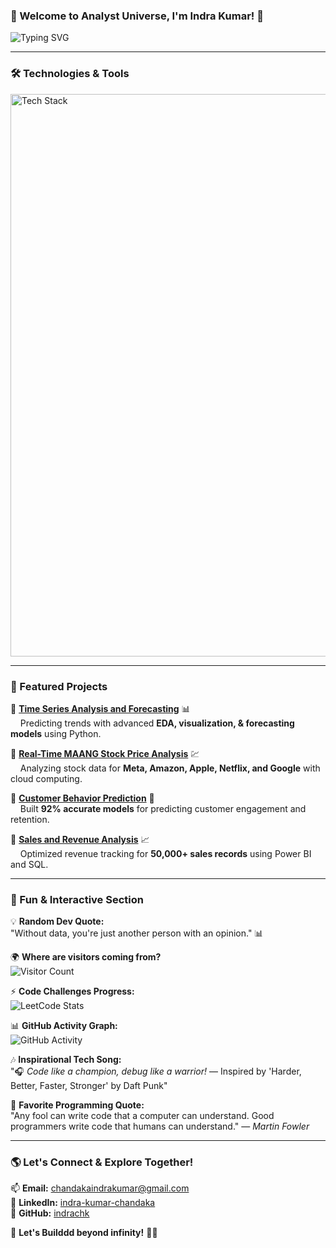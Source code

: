 ### **🌌 Welcome to Analyst Universe, I'm Indra Kumar! 🚀**  

![Typing SVG](https://readme-typing-svg.herokuapp.com?size=22&color=00FFEE&center=true&vCenter=true&width=600&lines=Data+Analyst+%7C+AI+Enthusiast+%7C+Software+Developer;Exploring+the+Realms+of+Data+%26+AI;Building+Next-Gen+Tech+with+Python+%26+Cloud;Let's+Code+Beyond+Infinity!+%F0%9F%9A%80)

---

### **🛠️ Technologies & Tools**

<img src="https://skillicons.dev/icons?i=python,java,javascript,tensorflow,pandas,mongodb,mysql,matplotlib,datarobot,aws,azure,powerbi,django,react,nodejs,bash" alt="Tech Stack" width="900">

---

### **🌠 Featured Projects**

🔹 **[Time Series Analysis and Forecasting](https://github.com/indrachk/Time-Series-Analysis-and-Forecasting-)** 📊   
&nbsp;&nbsp;&nbsp;&nbsp;Predicting trends with advanced **EDA, visualization, & forecasting models** using Python.  

🔹 **[Real-Time MAANG Stock Price Analysis](https://github.com/indrachk/Real-Time-MAANG-Stock-Price-Analysis)** 💹  
&nbsp;&nbsp;&nbsp;&nbsp;Analyzing stock data for **Meta, Amazon, Apple, Netflix, and Google** with cloud computing.  

🔹 **[Customer Behavior Prediction](https://github.com/indrachk/Customer-Behavior-Prediction)** 🤖  
&nbsp;&nbsp;&nbsp;&nbsp;Built **92% accurate models** for predicting customer engagement and retention.  

🔹 **[Sales and Revenue Analysis](https://github.com/indrachk/sales-revenue-analysis)** 📈  
&nbsp;&nbsp;&nbsp;&nbsp;Optimized revenue tracking for **50,000+ sales records** using Power BI and SQL.  

---

### **🌟 Fun & Interactive Section**

💡 **Random Dev Quote:**  
"Without data, you're just another person with an opinion." 📊

🌍 **Where are visitors coming from?**  
![Visitor Count](https://profile-counter.glitch.me/{indrachk}/count.svg)

⚡ **Code Challenges Progress:**  
![LeetCode Stats](https://leetcard.jacoblin.cool/indrachk?theme=dark&font=Baloo&ext=activity)

📊 **GitHub Activity Graph:**  
![GitHub Activity](https://github-readme-activity-graph.vercel.app/graph?username=indrachk&theme=react-dark&hide_border=true)

🎶 **Inspirational Tech Song:**  
"🎧 *Code like a champion, debug like a warrior!* — Inspired by 'Harder, Better, Faster, Stronger' by Daft Punk"

💬 **Favorite Programming Quote:**  
"Any fool can write code that a computer can understand. Good programmers write code that humans can understand." — *Martin Fowler*

---

### **🌎 Let's Connect & Explore Together!**

📫 **Email:** [chandakaindrakumar@gmail.com](mailto:chandakaindrakumar@gmail.com)  
💼 **LinkedIn:** [indra-kumar-chandaka](https://www.linkedin.com/in/indra-kumar-chandaka-a81623208)  
🐙 **GitHub:** [indrachk](https://github.com/indrachk)  

🚀 **Let's Builddd beyond infinity!** 🌌✨
